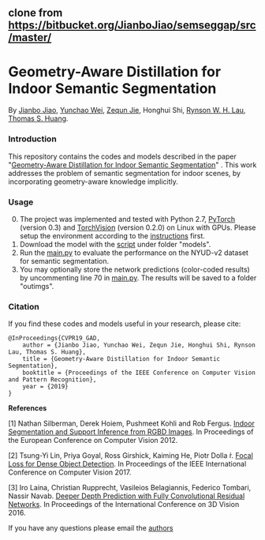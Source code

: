 ## clone from https://bitbucket.org/JianboJiao/semseggap/src/master/


# Geometry-Aware Distillation for Indoor Semantic Segmentation

By [Jianbo Jiao](https://jianbojiao.com/), [Yunchao Wei](https://weiyc.github.io/), [Zequn Jie](http://jiezequn.me/), Honghui Shi, [Rynson W. H. Lau](http://www.cs.cityu.edu.hk/~rynson/), [Thomas S. Huang](http://ifp-uiuc.github.io/).


### Introduction

This repository contains the codes and models described in the paper "[Geometry-Aware Distillation for Indoor Semantic Segmentation](https://jianbojiao.com/pdfs/cvpr_GAD.pdf)" . This work addresses the problem of semantic segmentation for indoor scenes, by incorporating geometry-aware knowledge implicitly.

### Usage

0. The project was implemented and tested with Python 2.7, [PyTorch](https://pytorch.org) (version 0.3) and [TorchVision](https://pytorch.org/docs/0.2.0/) (version 0.2.0) on Linux with GPUs. Please setup the environment according to the [instructions](https://pytorch.org/get-started/previous-versions/) first.
1. Download the model with the [script](models/download.sh) under folder "models".
2. Run the [main.py](main.py) to evaluate the performance on the NYUD-v2 dataset for semantic segmentation.
3. You may optionally store the network predictions (color-coded results) by uncommenting line 70 in [main.py](main.py). The results will be saved to a folder "outimgs".

### Citation

If you find these codes and models useful in your research, please cite:

	@InProceedings{CVPR19_GAD,
		author = {Jianbo Jiao, Yunchao Wei, Zequn Jie, Honghui Shi, Rynson Lau, Thomas S. Huang},
		title = {Geometry-Aware Distillation for Indoor Semantic Segmentation},
		booktitle = {Proceedings of the IEEE Conference on Computer Vision and Pattern Recognition},
		year = {2019}
	}
**References**

[1] Nathan Silberman, Derek Hoiem, Pushmeet Kohli and Rob Fergus. [Indoor Segmentation and Support Inference from RGBD Images](https://cs.nyu.edu/~silberman/datasets/nyu_depth_v2.html). In Proceedings of the European Conference on Computer Vision 2012.

[2] Tsung-Yi Lin, Priya Goyal, Ross Girshick, Kaiming He, Piotr Dolla ́r. [Focal Loss for Dense Object Detection](http://openaccess.thecvf.com/content_ICCV_2017/papers/Lin_Focal_Loss_for_ICCV_2017_paper.pdf). In Proceedings of the IEEE International Conference on Computer Vision 2017.

[3] Iro Laina, Christian Rupprecht, Vasileios Belagiannis, Federico Tombari, Nassir Navab.  [Deeper Depth Prediction with Fully Convolutional Residual Networks](https://arxiv.org/pdf/1606.00373.pdf). In Proceedings of the International Conference on 3D Vision 2016.



If you have any questions please email the [authors](mailto:jiaojianbo.i@gmail.com)
